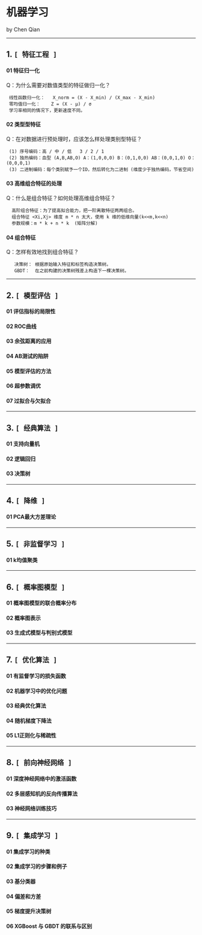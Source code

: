 # 机器学习
  by Chen Qian

------------------------------


**1. `[ 特征工程 ]`**    
------------------------------

#### 01 特征归一化

  Q：为什么需要对数值类型的特征做归一化？
     
     线性函数归一化：   X_norm = (X - X_min) / (X_max - X_min)
     零均值归一化：    Z = (X - μ) / σ
     学习率相同的情况下，更新速度不同。

#### 02 类型型特征

   Q：在对数据进行预处理时，应该怎么样处理类别型特征？
    
     (1) 序号编码：高 / 中 / 低   3 / 2 / 1
     (2) 独热编码：血型 (A,B,AB,O) A：(1,0,0,0) B：(0,1,0,0) AB：(0,0,1,0) O：(0,0,0,1) 
     (3) 二进制编码：每个类别赋予一个ID，然后转化为二进制 (维度少于独热编码，节省空间)
   

#### 03 高维组合特征的处理

   Q：什么是组合特征？如何处理高维组合特征？
      
      高阶组合特征：为了提高拟合能力，把一阶离散特征两两组合。
      组合特征 <Xi,Xj> 维度 m * n 太大，使用 k 维的低维向量(k<<m,k<<n) 
      参数规模：m * k + n * k  (矩阵分解)

#### 04 组合特征

   Q：怎样有效地找到组合特征？
       
       决策树： 根据原始输入特征和标签构造决策树。
       GBDT：  在之前构建的决策树残差上构造下一棵决策树。


------------------------------


**2. `[ 模型评估 ]`**    
------------------------------

#### 01 评估指标的局限性

#### 02 ROC曲线

#### 03 余弦距离的应用

#### 04 AB测试的陷阱

#### 05 模型评估的方法

#### 06 超参数调优

#### 07 过拟合与欠拟合



------------------------------


**3. `[ 经典算法 ]`**    
------------------------------

#### 01 支持向量机

#### 02 逻辑回归

#### 03 决策树



------------------------------


**4. `[ 降维 ]`**    
------------------------------

#### 01 PCA最大方差理论


------------------------------


**5. `[ 非监督学习 ]`**    
------------------------------

#### 01 k均值聚类


------------------------------


**6. `[ 概率图模型 ]`**    
------------------------------

#### 01 概率图模型的联合概率分布

#### 02 概率图表示

#### 03 生成式模型与判别式模型



------------------------------


**7. `[ 优化算法 ]`**    
------------------------------

#### 01 有监督学习的损失函数

#### 02 机器学习中的优化问题

#### 03 经典优化算法

#### 04 随机梯度下降法

#### 05 L1正则化与稀疏性



------------------------------



**8. `[ 前向神经网络 ]`**    
------------------------------

#### 01 深度神经网络中的激活函数

#### 02 多层感知机的反向传播算法

#### 03 神经网络训练技巧



------------------------------



**9. `[ 集成学习 ]`**    
------------------------------

#### 01 集成学习的种类

#### 02 集成学习的步骤和例子

#### 03 基分类器

#### 04 偏差和方差

#### 05 梯度提升决策树

#### 06 XGBoost 与 GBDT 的联系与区别

